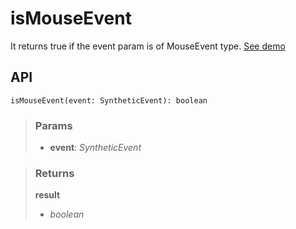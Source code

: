 # isMouseEvent
It returns true if the event param is of MouseEvent type. [See demo](https://ndriadev.github.io/react-tools/#/utils/isMouseEvent)

## API

```tsx
isMouseEvent(event: SyntheticEvent): boolean
```

> ### Params
>
> - __event__: _SyntheticEvent_
>

> ### Returns
>
> __result__
> - _boolean_  
>